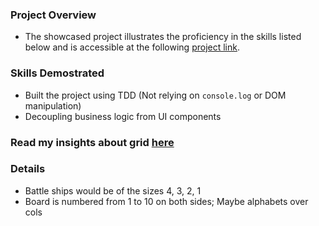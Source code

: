 ### Project Overview

- The showcased project illustrates the proficiency in the skills listed below
  and is accessible at the following [project link](https://kesava-karri.github.io/the-odin-project/projects/admin-dashboard/).

### Skills Demostrated

- Built the project using TDD (Not relying on `console.log` or DOM manipulation)
- Decoupling business logic from UI components

### Read my insights about grid [here]()

### Details

- Battle ships would be of the sizes 4, 3, 2, 1
- Board is numbered from 1 to 10 on both sides; Maybe alphabets over cols

